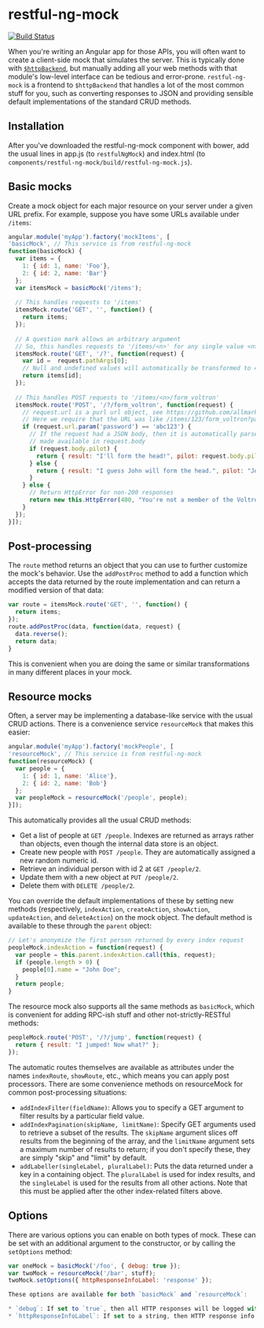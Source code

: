 # restful-ng-mock

[![Build Status](https://travis-ci.org/AmericanCouncils/restful-ng-mock.png?branch=master)](https://travis-ci.org/AmericanCouncils/restful-ng-mock)

When you're writing an Angular app for those APIs, you will often want to create a client-side mock that simulates the server. This is typically done with [`$httpBackend`](http://docs.angularjs.org/api/ngMock.$httpBackend), but manually adding all your web methods with that module's low-level interface can be tedious and error-prone. `restful-ng-mock` is a frontend to `$httpBackend` that handles a lot of the most common stuff for you, such as converting responses to JSON and providing sensible default implementations of the standard CRUD methods.

## Installation

After you've downloaded the restful-ng-mock component with bower, add the
usual lines in app.js (to `restfulNgMock`) and index.html (to
`components/restful-ng-mock/build/restful-ng-mock.js`).

## Basic mocks

Create a mock object for each major resource on your server under a given
URL prefix. For example, suppose you have some URLs available under `/items`:

```js
angular.module('myApp').factory('mockItems', [
'basicMock', // This service is from restful-ng-mock
function(basicMock) {
  var items = {
    1: { id: 1, name: 'Foo'},
    2: { id: 2, name: 'Bar'}
  };
  var itemsMock = basicMock('/items');
  
  // This handles requests to '/items'
  itemsMock.route('GET', '', function() {
    return items;
  });
  
  // A question mark allows an arbitrary argument
  // So, this handles requests to '/items/<n>' for any single value <n>
  itemsMock.route('GET', '/?', function(request) {
    var id =  request.pathArgs[0];
    // Null and undefined values will automatically be transformed to 404 responses
    return items[id]; 
  });
  
  // This handles POST requests to '/items/<n>/form_voltron'
  itemsMock.route('POST', '/?/form_voltron', function(request) {
    // request.url is a purl url object, see https://github.com/allmarkedup/purl
    // Here we require that the URL was like /items/123/form_voltron?password=abc123
    if (request.url.param('password') == 'abc123') {
      // If the request had a JSON body, then it is automatically parsed and
      // made available in request.body
      if (request.body.pilot) {
        return { result: "I'll form the head!", pilot: request.body.pilot };
      } else {
        return { result: "I guess John will form the head.", pilot: "John" };
      }
    } else {
      // Return HttpError for non-200 responses
      return new this.HttpError(400, "You're not a member of the Voltron team!");
    }
  });
}]);
```

## Post-processing

The `route` method returns an object that you can use to further customize the mock's behavior. Use the `addPostProc` method to add a function which accepts the data returned by the route implementation and can return a modified version of that data:

```js
var route = itemsMock.route('GET', '', function() {
  return items;
});
route.addPostProc(data, function(data, request) {
  data.reverse();
  return data;
}
```

This is convenient when you are doing the same or similar transformations in many different places in your mock.

## Resource mocks

Often, a server may be implementing a database-like service with the usual CRUD actions. There is a convenience service `resourceMock` that makes this easier:

```js
angular.module('myApp').factory('mockPeople', [
'resourceMock', // This service is from restful-ng-mock
function(resourceMock) {
  var people = {
    1: { id: 1, name: 'Alice'},
    2: { id: 2, name: 'Bob'}
  };
  var peopleMock = resourceMock('/people', people);
}]);
```

This automatically provides all the usual CRUD methods:

* Get a list of people at `GET /people`. Indexes are returned as arrays rather than objects, even though the internal data store is an object.
* Create new people with `POST /people`. They are automatically assigned a new random numeric id.
* Retrieve an individual person with id 2 at `GET /people/2`.
* Update them with a new object at `PUT /people/2`.
* Delete them with `DELETE /people/2`.

You can override the default implementations of these by setting new methods (respectively, `indexAction`, `createAction`, `showAction`, `updateAction`, and `deleteAction`) on the mock object. The default method is available to these through the `parent` object:

```js
// Let's anonymize the first person returned by every index request
peopleMock.indexAction = function(request) {
  var people = this.parent.indexAction.call(this, request);
  if (people.length > 0) {
    people[0].name = "John Doe";
  }
  return people;
}
```
The resource mock also supports all the same methods as `basicMock`, which is convenient for adding RPC-ish stuff and other not-strictly-RESTful methods:

```js
peopleMock.route('POST', '/?/jump', function(request) {
  return { result: "I jumped! Now what?" };
});
```

The automatic routes themselves are available as attributes under the names `indexRoute`, `showRoute`, etc., which means you can apply post processors. There are some convenience
methods on resourceMock for common post-processing situations:

* `addIndexFilter(fieldName)`: Allows you to specify a GET argument to filter results by a particular field value.
* `addIndexPagination(skipName, limitName)`: Specify GET arguments used to retrieve a subset of the results. The `skipName` argument slices off results from the beginning of the array, and the `limitName` argument sets a maximum number of results to return; if you don't specify these, they are simply "skip" and "limit" by default.
* `addLabeller(singleLabel, pluralLabel)`: Puts the data returned under a key in a containing object. The `pluralLabel` is used for index results, and the `singleLabel` is used for the results from all other actions. Note that this must be applied after the other index-related filters above.


## Options

There are various options you can enable on both types of mock. These can be set with an additional argument to the constructor, or by calling the `setOptions` method:

```js
var oneMock = basicMock('/foo', { debug: true });
var twoMock = resourceMock('/bar', stuff);
twoMock.setOptions({ httpResponseInfoLabel: 'response' });

These options are available for both `basicMock` and `resourceMock`:

* `debug`: If set to `true`, then all HTTP responses will be logged with console.log. Alternately, you can provide a function here, and it will be called with the request object, the response info object, and the response data.
* `httpResponseInfoLabel`: If set to a string, then HTTP response info will be embedded in all JSON responses under this key. The response info object includes the HTTP code and a status message.
